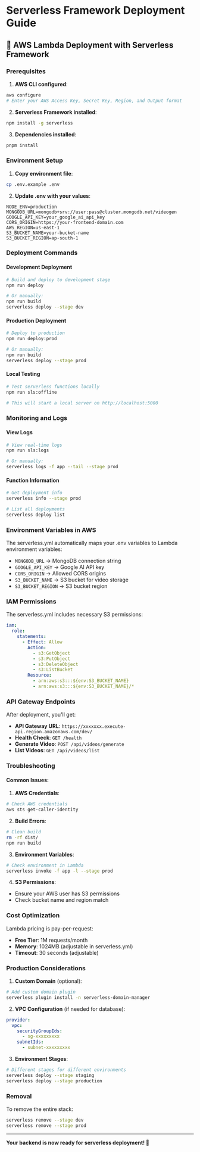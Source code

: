 # Serverless Framework Deployment Guide

## 🚀 AWS Lambda Deployment with Serverless Framework

### Prerequisites

1. **AWS CLI configured**:
```bash
aws configure
# Enter your AWS Access Key, Secret Key, Region, and Output format
```

2. **Serverless Framework installed**:
```bash
npm install -g serverless
```

3. **Dependencies installed**:
```bash
pnpm install
```

### Environment Setup

1. **Copy environment file**:
```bash
cp .env.example .env
```

2. **Update .env with your values**:
```env
NODE_ENV=production
MONGODB_URL=mongodb+srv://user:pass@cluster.mongodb.net/videogen
GOOGLE_API_KEY=your_google_ai_api_key
CORS_ORIGIN=https://your-frontend-domain.com
AWS_REGION=us-east-1
S3_BUCKET_NAME=your-bucket-name
S3_BUCKET_REGION=ap-south-1
```

### Deployment Commands

#### Development Deployment
```bash
# Build and deploy to development stage
npm run deploy

# Or manually:
npm run build
serverless deploy --stage dev
```

#### Production Deployment
```bash
# Deploy to production
npm run deploy:prod

# Or manually:
npm run build
serverless deploy --stage prod
```

#### Local Testing
```bash
# Test serverless functions locally
npm run sls:offline

# This will start a local server on http://localhost:5000
```

### Monitoring and Logs

#### View Logs
```bash
# View real-time logs
npm run sls:logs

# Or manually:
serverless logs -f app --tail --stage prod
```

#### Function Information
```bash
# Get deployment info
serverless info --stage prod

# List all deployments
serverless deploy list
```

### Environment Variables in AWS

The serverless.yml automatically maps your .env variables to Lambda environment variables:

- `MONGODB_URL` → MongoDB connection string
- `GOOGLE_API_KEY` → Google AI API key
- `CORS_ORIGIN` → Allowed CORS origins
- `S3_BUCKET_NAME` → S3 bucket for video storage
- `S3_BUCKET_REGION` → S3 bucket region

### IAM Permissions

The serverless.yml includes necessary S3 permissions:

```yaml
iam:
  role:
    statements:
      - Effect: Allow
        Action:
          - s3:GetObject
          - s3:PutObject
          - s3:DeleteObject
          - s3:ListBucket
        Resource:
          - arn:aws:s3:::${env:S3_BUCKET_NAME}
          - arn:aws:s3:::${env:S3_BUCKET_NAME}/*
```

### API Gateway Endpoints

After deployment, you'll get:
- **API Gateway URL**: `https://xxxxxxx.execute-api.region.amazonaws.com/dev/`
- **Health Check**: `GET /health`
- **Generate Video**: `POST /api/videos/generate`
- **List Videos**: `GET /api/videos/list`

### Troubleshooting

#### Common Issues:

1. **AWS Credentials**:
```bash
# Check AWS credentials
aws sts get-caller-identity
```

2. **Build Errors**:
```bash
# Clean build
rm -rf dist/
npm run build
```

3. **Environment Variables**:
```bash
# Check environment in Lambda
serverless invoke -f app -l --stage prod
```

4. **S3 Permissions**:
- Ensure your AWS user has S3 permissions
- Check bucket name and region match

### Cost Optimization

Lambda pricing is pay-per-request:
- **Free Tier**: 1M requests/month
- **Memory**: 1024MB (adjustable in serverless.yml)
- **Timeout**: 30 seconds (adjustable)

### Production Considerations

1. **Custom Domain** (optional):
```bash
# Add custom domain plugin
serverless plugin install -n serverless-domain-manager
```

2. **VPC Configuration** (if needed for database):
```yaml
provider:
  vpc:
    securityGroupIds:
      - sg-xxxxxxxxx
    subnetIds:
      - subnet-xxxxxxxxx
```

3. **Environment Stages**:
```bash
# Different stages for different environments
serverless deploy --stage staging
serverless deploy --stage production
```

### Removal

To remove the entire stack:
```bash
serverless remove --stage dev
serverless remove --stage prod
```

---

**Your backend is now ready for serverless deployment! 🎉**
